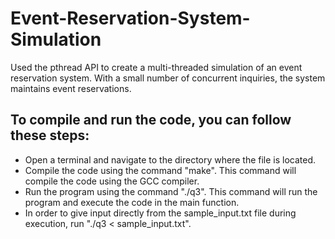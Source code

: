 # Event-Reservation-System-Simulation

Used the pthread API to create a multi-threaded simulation of an event reservation system.
With a small number of concurrent inquiries, the system maintains event reservations.

## To compile and run the code, you can follow these steps:
- Open a terminal and navigate to the directory where the file is located.
- Compile the code using the command "make". This command will compile the code using the GCC compiler.
- Run the program using the  command "./q3". This command will run the program and execute the code in the main function.
- In order to give input directly from the sample_input.txt file during execution, run "./q3 < sample_input.txt".
